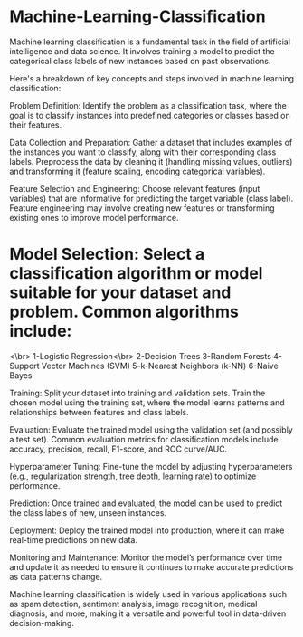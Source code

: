 # Machine-Learning-Classification
Machine learning classification is a fundamental task in the field of artificial intelligence and data science. It involves training a model to predict the categorical class labels of new instances based on past observations.

Here's a breakdown of key concepts and steps involved in machine learning classification:

Problem Definition: Identify the problem as a classification task, where the goal is to classify instances into predefined categories or classes based on their features.

Data Collection and Preparation: Gather a dataset that includes examples of the instances you want to classify, along with their corresponding class labels. Preprocess the data by cleaning it (handling missing values, outliers) and transforming it (feature scaling, encoding categorical variables).

Feature Selection and Engineering: Choose relevant features (input variables) that are informative for predicting the target variable (class label). Feature engineering may involve creating new features or transforming existing ones to improve model performance.

# Model Selection: Select a classification algorithm or model suitable for your dataset and problem. Common algorithms include:
<\br>
1-Logistic Regression<\br>
2-Decision Trees
3-Random Forests
4-Support Vector Machines (SVM)
5-k-Nearest Neighbors (k-NN)
6-Naive Bayes

Training: Split your dataset into training and validation sets. Train the chosen model using the training set, where the model learns patterns and relationships between features and class labels.

Evaluation: Evaluate the trained model using the validation set (and possibly a test set). Common evaluation metrics for classification models include accuracy, precision, recall, F1-score, and ROC curve/AUC.

Hyperparameter Tuning: Fine-tune the model by adjusting hyperparameters (e.g., regularization strength, tree depth, learning rate) to optimize performance.

Prediction: Once trained and evaluated, the model can be used to predict the class labels of new, unseen instances.

Deployment: Deploy the trained model into production, where it can make real-time predictions on new data.

Monitoring and Maintenance: Monitor the model’s performance over time and update it as needed to ensure it continues to make accurate predictions as data patterns change.

Machine learning classification is widely used in various applications such as spam detection, sentiment analysis, image recognition, medical diagnosis, and more, making it a versatile and powerful tool in data-driven decision-making.
